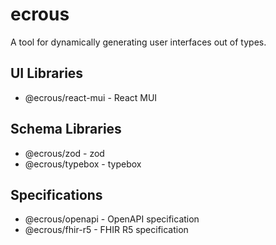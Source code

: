 # ecrous

A tool for dynamically generating user interfaces out of types.

## UI Libraries

- @ecrous/react-mui - React MUI

## Schema Libraries

- @ecrous/zod - zod
- @ecrous/typebox - typebox

## Specifications

- @ecrous/openapi - OpenAPI specification
- @ecrous/fhir-r5 - FHIR R5 specification
